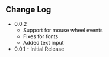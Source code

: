 Change Log
---------
* 0.0.2
  * Support for mouse wheel events
  * Fixes for fonts
  * Added text input
* 0.0.1 - Initial Release
